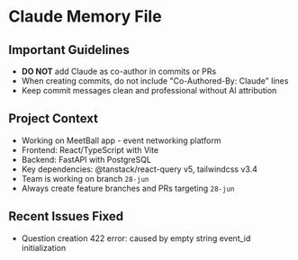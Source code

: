 # Claude Memory File

## Important Guidelines
- **DO NOT** add Claude as co-author in commits or PRs
- When creating commits, do not include "Co-Authored-By: Claude" lines
- Keep commit messages clean and professional without AI attribution

## Project Context
- Working on MeetBall app - event networking platform
- Frontend: React/TypeScript with Vite
- Backend: FastAPI with PostgreSQL
- Key dependencies: @tanstack/react-query v5, tailwindcss v3.4
- Team is working on branch `28-jun`
- Always create feature branches and PRs targeting `28-jun`

## Recent Issues Fixed
- Question creation 422 error: caused by empty string event_id initialization